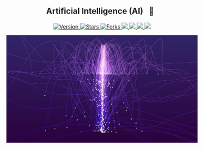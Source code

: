 <h2 align="center"> Artificial Intelligence (AI)  &nbsp; 🤖 &nbsp;</h2>

<p align="center">
  
  <a href="https://github.com/BrianMarquez3/Artificial-intelligence/tags">
    <img src="https://img.shields.io/github/tag/BrianMarquez3/Artificial-intelligence.svg?label=version&style=flat" alt="Version">
  </a>
  <a href="https://github.com/BrianMarquez3/Artificial-intelligence/stargazers">
    <img src="https://img.shields.io/github/stars/BrianMarquez3Artificial-intelligence.svg?style=flat" alt="Stars">
  </a>
  <a href="https://github.com/BrianMarquez3/PHP-Course/network">
    <img src="https://img.shields.io/github/forks/BrianMarquez3/Artificial-intelligence.svg?style=flat" alt="Forks">
  </a>
  <a href="https://github.com/BrianMarquez3/Artificial-intelligence/network">
    <img src="https://img.shields.io/badge/coverage-80%25-yellowgreen">
  </a>
   <a href="https://github.com/BrianMarquez3/Artificial-intelligence/network">
    <img src="https://img.shields.io/badge/gem-2.2.0-blue">
  </a>
   <a href="https://github.com/BrianMarquez3/Artificial-intelligence/network">
    <img src="https://img.shields.io/badge/dependencies-out%20of%20date-orange">
  </a>
     <a href="https://github.com/BrianMarquez3/PHP-Course/network">
    <img src="https://img.shields.io/badge/Plataform-Windows-blue">
  </a>
</p>
  
![php](./Images/main.jpg)



